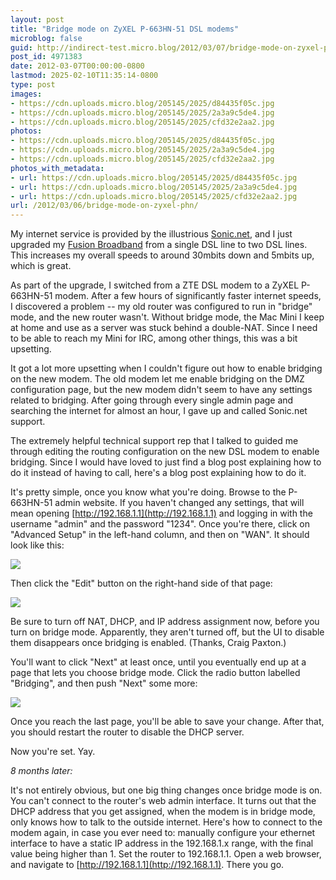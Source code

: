 ```yaml
---
layout: post
title: "Bridge mode on ZyXEL P-663HN-51 DSL modems"
microblog: false
guid: http://indirect-test.micro.blog/2012/03/07/bridge-mode-on-zyxel-phn/
post_id: 4971383
date: 2012-03-07T00:00:00-0800
lastmod: 2025-02-10T11:35:14-0800
type: post
images:
- https://cdn.uploads.micro.blog/205145/2025/d84435f05c.jpg
- https://cdn.uploads.micro.blog/205145/2025/2a3a9c5de4.jpg
- https://cdn.uploads.micro.blog/205145/2025/cfd32e2aa2.jpg
photos:
- https://cdn.uploads.micro.blog/205145/2025/d84435f05c.jpg
- https://cdn.uploads.micro.blog/205145/2025/2a3a9c5de4.jpg
- https://cdn.uploads.micro.blog/205145/2025/cfd32e2aa2.jpg
photos_with_metadata:
- url: https://cdn.uploads.micro.blog/205145/2025/d84435f05c.jpg
- url: https://cdn.uploads.micro.blog/205145/2025/2a3a9c5de4.jpg
- url: https://cdn.uploads.micro.blog/205145/2025/cfd32e2aa2.jpg
url: /2012/03/06/bridge-mode-on-zyxel-phn/
---
```

My internet service is provided by the illustrious [Sonic.net](http://sonic.net), and I just upgraded my [Fusion Broadband](http://sonic.net/solutions/home/internet/fusion/) from a single DSL line to two DSL lines. This increases my overall speeds to around 30mbits down and 5mbits up, which is great.

As part of the upgrade, I switched from a ZTE DSL modem to a ZyXEL P-663HN-51 modem. After a few hours of significantly faster internet speeds, I discovered a problem -- my old router was configured to run in "bridge" mode, and the new router wasn't. Without bridge mode, the Mac Mini I keep at home and use as a server was stuck behind a double-NAT. Since I need to be able to reach my Mini for IRC, among other things, this was a bit upsetting.

It got a lot more upsetting when I couldn't figure out how to enable bridging on the new modem. The old modem let me enable bridging on the DMZ configuration page, but the new modem didn't seem to have any settings related to bridging. After going through every single admin page and searching the internet for almost an hour, I gave up and called Sonic.net support.

The extremely helpful technical support rep that I talked to guided me through editing the routing configuration on the new DSL modem to enable bridging. Since I would have loved to just find a blog post explaining how to do it instead of having to call, here's a blog post explaining how to do it.

It's pretty simple, once you know what you're doing. Browse to the P-663HN-51 admin website. If you haven't changed any settings, that will mean opening [http://192.168.1.1](http://192.168.1.1) and logging in with the username "admin" and the password "1234". Once you're there, click on "Advanced Setup" in the left-hand column, and then on "WAN". It should look like this:

<img src="uploads/2025/d84435f05c.jpg" style="width: auto">

Then click the "Edit" button on the right-hand side of that page:

<img src="uploads/2025/2a3a9c5de4.jpg" style="width: auto">

Be sure to turn off NAT, DHCP, and IP address assignment now, before you turn on bridge mode. Apparently, they aren't turned off, but the UI to disable them disappears once bridging is enabled. (Thanks, Craig Paxton.)

You'll want to click "Next" at least once, until you eventually end up at a page that lets you choose bridge mode. Click the radio button labelled "Bridging", and then push "Next" some more:

<img src="uploads/2025/cfd32e2aa2.jpg" style="width: auto">

Once you reach the last page, you'll be able to save your change. After that, you should restart the router to disable the DHCP server.

Now you're set. Yay.

*8 months later:*

It's not entirely obvious, but one big thing changes once bridge mode is on. You can't connect to the router's web admin interface. It turns out that the DHCP address that you get assigned, when the modem is in bridge mode, only knows how to talk to the outside internet. Here's how to connect to the modem again, in case you ever need to: manually configure your ethernet interface to have a static IP address in the 192.168.1.x range, with the final value being higher than 1. Set the router to 192.168.1.1. Open a web browser, and navigate to [http://192.168.1.1](http://192.168.1.1). There you go.
